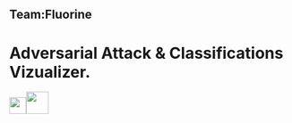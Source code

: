 ## Team:Fluorine
# Adversarial Attack & Classifications Vizualizer.
<img src="https://pytorch.org/assets/images/pytorch-logo.png" width="30"><img src="https://assets.website-files.com/5dc3b47ddc6c0c2a1af74ad0/5e18182ad27bcfbb9dff263a_RGB_Logo_Horizontal_Color_Light_Bg.png" height="40">
